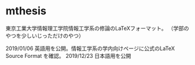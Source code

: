 # mthesis


東京工業大学情報理工学院情報工学系の修論のLaTeXフォーマット。
（学部のやつを少しいじっただけのやつ）

2019/01/06 英語用を公開。情報工学系の学内向けページに公式のLaTeX Source Format を確認。
2019/12/23 日本語用を公開
